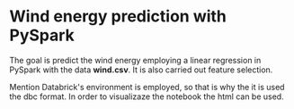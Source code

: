 # Wind energy prediction with PySpark

The goal is predict the wind energy employing a linear regression in PySpark with the data **wind.csv**. It is also carried out feature selection.

Mention Databrick's environment is employed, so that is why the it is used the dbc format. In order to visualizaze the notebook the html can be used.
